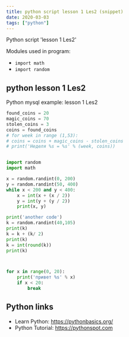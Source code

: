 ```yaml
---
title: python script lesson 1 Les2 (snippet)
date: 2020-03-03
tags: ["python"]
---
```

Python script 'lesson 1 Les2'


Modules used in program: 
* `import math`
* `import random`

## python lesson 1 Les2

Python mysql example: lesson 1 Les2

```python
found_coins = 20
magic_coins = 70
stolen_coins = 3
coins = found_coins
# for week in range (1,53):
# coins = coins + magic_coins - stolen_coins
# print('Неделя %s = %s' % (week, coins))


import random
import math

x = random.randint(0, 200)
y = random.randint(50, 400)
while x < 200 and y < 400:
    x = int(x + (x / 2))
    y = int(y + (y / 2))
    print(x, y)

print('another code')
k = random.randint(40,105)
print(k)
k = k + (k/ 2)
print(k)
k = int(round(k))
print(k)



for x in range(0, 20):
    print('привет %s' % x)
    if x < 20:
        break


```

## Python links

- Learn Python: https://pythonbasics.org/
- Python Tutorial: https://pythonspot.com
